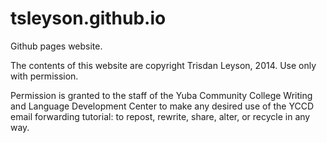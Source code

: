 tsleyson.github.io
==================

Github pages website.

The contents of this website are copyright Trisdan Leyson, 2014. Use only with permission.

Permission is granted to the staff of the Yuba Community College Writing and Language Development Center to make any desired use of the YCCD email forwarding tutorial: to repost, rewrite, share, alter, or recycle in any way. 
